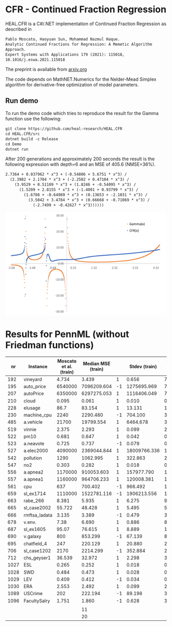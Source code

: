 # CFR - Continued Fraction Regression

HEAL.CFR is a C#/.NET implementation of Continued Fraction Regression as described in 
```
Pablo Moscato, Haoyuan Sun, Mohammad Nazmul Haque.
Analytic Continued Fractions for Regression: A Memetic Algorithm Approach.
Expert Systems with Applications 179 (2021): 115018, 10.1016/j.eswa.2021.115018
```
The preprint is available from [arxiv.org](https://arxiv.org/abs/2001.00624)

The code depends on MathNET.Numerics for the Nelder-Mead Simplex algorithm for derivative-free optimization of model parameters.

## Run demo

To run the demo code which tries to reproduce the result for the Gamma function use the following:
```
git clone https://github.com/heal-research/HEAL.CFR
cd HEAL.CFR/src
dotnet build -c Release
cd Demo
dotnet run
``` 

After 200 generations and approximately 200 seconds the result is the following expression with depth=6 and an MSE of 405.6 (NMSE=36%).

```
2.7364 + 0.037962 * x^3 + (-0.54806 + 5.6751 * x^3) /
  (2.3982 + 2.1704 * x^3 + (-2.2502 + 0.47104 * x^3) / 
    (3.9529 + 0.51109 * x^3 + (1.8246 + -0.54095 * x^3) / 
      (1.5209 + 2.8155 * x^3 + (-1.4091 + 0.93799 * x^3) / 
        (1.6708 + -0.64989 * x^3 + (0.13653 + -2.1031 * x^3) / 
          (3.5042 + 3.4784 * x^3 + (0.66668 + -0.71069 * x^3) / 
            (-2.7499 + -0.42627 * x^3))))))
```

![Scatter plot for Gamma function](src/Demo/gamma.png)

# Results for PennML (without Friedman functions)
nr | Instance | Moscato et al. (train) | Median MSE (train) |  | Stdev (train) | Moscato et al. (test) | Median MSE (test) |  | Stdev (test) | count
-- | -------- | ---------------------- | ------------------ |--| ------------- | --------------------- | ----------------- |--| ------------ | -----
192 | vineyard | 4.734 | 3.439 | 1 | 0.656 | 7.993 | 9.493 | 1 | 78.494 | 30
195 | auto_price | 6540000 | 7096209.604 | -1 | 1275695.969 | 7620000 | 8035568.986 | 1 | 2071094.757 | 30
207 | autoPrice | 6350000 | 6297275.053 | 1 | 1116406.049 | 7560000 | 7827328.823 | 1 | 6343703.564 | 30
210 | cloud | 0.095 | 0.061 | 1 | 0.010 | 0.165 | 0.335 | 1 | 0.856 | 30
228 | elusage | 86.7 | 83.154 | 1 | 13.131 | 119 | 128.058 | 1 | 11662.035 | 30
230 | machine_cpu | 2240 | 2290.480 | -1 | 704.100 | 3740 | 4530.875 | 1 | 20231.100 | 30
485 | a.vehicle | 21700 | 19799.554 | 1 | 6464.678 | 37300 | 37382.613 | 1 | 26984.828 | 30
519 | vinnie | 2.375 | 2.293 | 1 | 0.099 | 2.371 | 2.514 | 1 | 0.351 | 30
522 | pm10 | 0.681 | 0.647 | 1 | 0.042 | 0.693 | 0.683 | -1 | 0.107 | 30
523 | a.neavote | 0.725 | 0.737 | -1 | 0.079 | 0.903 | 0.755 | -1 | 0.454 | 30
527 | a.elec2000 | 4090000 | 2369044.844 | 1 | 18009766.336 | 14200000 | 13654235.001 | -1 | 106630949.380 | 30
542 | pollution | 1290 | 1062.995 | 1 | 322.863 | 2400 | 2180.441 | -1 | 3703.602 | 30
547 | no2 | 0.303 | 0.282 | 1 | 0.018 | 0.32 | 0.304 | -1 | 0.070 | 30
556 | a.apnea2 | 1170000 | 910053.603 | 1 | 157977.790 | 1170000 | 1374304.924 | 1 | 473594.166 | 30
557 | a.apnea1 | 1160000 | 964706.233 | 1 | 120008.381 | 1210000 | 1057566.636 | -1 | 432611.656 | 30
561 | cpu | 637 | 700.402 | -1 | 966.492 | 1330 | 2101.871 | 1 | 100387.980 | 30
659 | sl_ex1714 | 1110000 | 1522781.116 | -1 | 1906213.556 | 1860000 | 2791205.448 | 1 | 3218940.610 | 30
663 | rabe_266 | 8.381 | 5.935 | 1 | 6.275 | 9.641 | 8.240 | -1 | 35.170 | 30
665 | sl_case2002 | 55.722 | 48.428 | 1 | 5.495 | 59.521 | 59.223 | -1 | 95.357 | 30
666 | rmftsa_ladata | 3.135 | 3.389 | -1 | 0.479 | 3.208 | 3.774 | 1 | 5440.485 | 30
678 | v.env. | 7.38 | 6.690 | 1 | 0.886 | 8.412 | 9.895 | 1 | 765.319 | 30
687 | sl_ex1605 | 95.07 | 76.615 | 1 | 8.889 | 103.057 | 123.636 | 1 | 66.445 | 30
690 | v.galaxy | 800 | 853.299 | -1 | 67.139 | 886 | 930.552 | 1 | 4994.997 | 30
695 | chatfield_4 | 247 | 220.129 | 1 | 20.880 | 296 | 287.365 | -1 | 1429.303 | 30
706 | sl_case1202 | 2170 | 2214.299 | -1 | 352.884 | 2800 | 2901.182 | 1 | 1284.255 | 30
712 | chs_geyser1 | 36.539 | 32.972 | 1 | 2.298 | 38.619 | 38.342 | -1 | 7.085 | 30
1027 | ESL | 0.265 | 0.252 | 1 | 0.018 | 0.309 | 0.325 | 1 | 0.203 | 30
1028 | SWD | 0.484 | 0.473 | 1 | 0.028 | 0.488 | 0.475 | -1 | 0.043 | 30
1029 | LEV | 0.409 | 0.412 | -1 | 0.034 | 0.418 | 0.451 | 1 | 0.054 | 30
1030 | ERA | 2.553 | 2.492 | 1 | 0.099 | 2.665 | 2.622 | -1 | 0.190 | 30
1089 | USCrime | 202 | 222.194 | -1 | 89.198 | 372 | 621.820 | 1 | 124476.809 | 30
1096 | FacultySalry | 1.751 | 1.860 | -1 | 0.628 | 3.127 | 3.870 | 1 | 8.632 | 30
 |  |  |  |  |  |  |  |  |  | 
 |  |  |  | 11 |  |  |  | 12 |  | 
 |  |  |  | 20 |  |  |  | 19 |  | 


